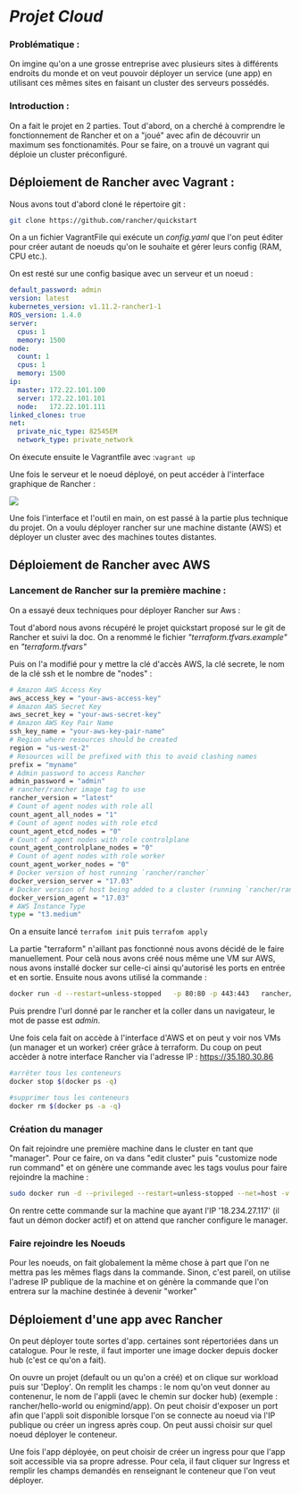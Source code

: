# ***Projet Cloud***

### Problématique : 
On imgine qu'on a une grosse entreprise avec plusieurs sites à différents endroits du monde et on veut pouvoir déployer un service (une app) en utilisant ces mêmes sites en faisant un cluster des serveurs possédés.

### Introduction :

On a fait le projet en 2 parties. Tout d'abord, on a cherché à comprendre le fonctionnement de Rancher et on a "joué" avec afin de découvrir un maximum ses fonctionamités. Pour se faire, on a trouvé un vagrant qui déploie un cluster préconfiguré.

## Déploiement de Rancher avec Vagrant :

Nous avons tout d'abord cloné le répertoire git : 
```bash
git clone https://github.com/rancher/quickstart
```
On a un fichier VagrantFile qui exécute un *config.yaml* que l'on peut éditer pour créer autant de noeuds qu'on le souhaite et gérer leurs config (RAM, CPU etc.).

On est resté sur une config basique avec un serveur et un noeud : 
```yaml
default_password: admin
version: latest
kubernetes_version: v1.11.2-rancher1-1
ROS_version: 1.4.0
server:
  cpus: 1
  memory: 1500
node:
  count: 1
  cpus: 1
  memory: 1500
ip:
  master: 172.22.101.100
  server: 172.22.101.101
  node:   172.22.101.111
linked_clones: true
net:
  private_nic_type: 82545EM
  network_type: private_network
```
On éxecute ensuite le Vagrantfile avec :`vagrant up`

Une fois le serveur et le noeud déployé, on peut accéder à l'interface graphique de Rancher : 

![](https://i.imgur.com/bjhELr7.png)

Une fois l'interface et l'outil en main, on est passé à la partie plus technique du projet. On a voulu déployer rancher sur une machine distante (AWS) et déployer un cluster avec des machines toutes distantes.

## Déploiement de Rancher avec AWS

### Lancement de Rancher sur la première machine : 
On a essayé deux techniques pour déployer Rancher sur Aws : 

Tout d'abord nous avons récupéré le projet quickstart proposé sur le git de Rancher et suivi la doc.
On a renommé le fichier  *"terraform.tfvars.example"* en *"terraform.tfvars"*

Puis on l'a modifié pour y mettre la clé d'accès  AWS, la clé secrete, le nom de la clé ssh et le nombre de "nodes" : 
```bash
# Amazon AWS Access Key
aws_access_key = "your-aws-access-key"
# Amazon AWS Secret Key
aws_secret_key = "your-aws-secret-key"
# Amazon AWS Key Pair Name
ssh_key_name = "your-aws-key-pair-name"
# Region where resources should be created
region = "us-west-2"
# Resources will be prefixed with this to avoid clashing names
prefix = "myname"
# Admin password to access Rancher
admin_password = "admin"
# rancher/rancher image tag to use
rancher_version = "latest"
# Count of agent nodes with role all
count_agent_all_nodes = "1"
# Count of agent nodes with role etcd
count_agent_etcd_nodes = "0"
# Count of agent nodes with role controlplane
count_agent_controlplane_nodes = "0"
# Count of agent nodes with role worker
count_agent_worker_nodes = "0"
# Docker version of host running `rancher/rancher`
docker_version_server = "17.03"
# Docker version of host being added to a cluster (running `rancher/rancher-agent`)
docker_version_agent = "17.03"
# AWS Instance Type
type = "t3.medium"

```
On a ensuite lancé `terrafom init`  puis `terrafom apply`

La partie "terraform" n'aillant pas fonctionné nous avons décidé de le faire manuellement. Pour celà nous avons créé nous même une VM sur AWS, nous avons installé docker sur celle-ci ainsi qu'autorisé les ports en entrée et en sortie. Ensuite nous avons utilisé la commande : 
```bash
docker run -d --restart=unless-stopped   -p 80:80 -p 443:443   rancher/rancher:latest
```

Puis prendre l'url donné par le rancher et la coller dans un navigateur, le mot de passe est *admin*.

Une fois cela fait on accède à l'interface d'AWS et on peut y voir nos VMs (un manager et un worker) créer grâce à terraform. Du coup on peut accèder à notre interface Rancher via l'adresse IP : https://35.180.30.86

```bash
#arrêter tous les conteneurs
docker stop $(docker ps -q)

#supprimer tous les conteneurs
docker rm $(docker ps -a -q)
```


### Création du manager
On fait rejoindre une première machine dans le cluster en tant que "manager".
Pour ce faire, on va dans "edit cluster" puis "customize node run command" et on génère une commande avec les tags voulus pour faire rejoindre la machine : 
```bash
sudo docker run -d --privileged --restart=unless-stopped --net=host -v /etc/kubernetes:/etc/kubernetes -v /var/run:/var/run rancher/rancher-agent:v2.1.1 --server https://35.180.30.86 --token 7nkccd4rnwlkwl8bvbsrtzxnt2k8d29q5xjf68j4v9grpzpzwwvn8j --ca-checksum 3b20134607cbfa072d459b28fae387dcf0001ab5dbc551d9d0143cd09291480b --node-name manageryoann --address 18.234.27.117 --etcd --controlplane --worker
```
On rentre cette commande sur la machine que ayant l'IP '18.234.27.117' (il faut un démon docker actif) et on attend que rancher configure le manager.

### Faire rejoindre les Noeuds

Pour les noeuds, on fait globalement la même chose à part que l'on ne mettra pas les mêmes flags dans la commande. Sinon, c'est pareil, on utilise l'adrese IP publique de la machine et on génère la commande que l'on entrera sur la machine destinée à devenir "worker"

## Déploiement d'une app avec Rancher

On peut déployer toute sortes d'app. certaines sont répertoriées dans un catalogue. Pour le reste, il faut importer une image docker depuis docker hub (c'est ce qu'on a fait).

On ouvre un projet (default ou un qu'on a créé) et on clique sur workload puis sur 'Deploy'. On remplit les champs : le nom qu'on veut donner au contenenur, le nom de l'appli (avec le chemin sur docker hub) (exemple : rancher/hello-world ou enigmind/app). On peut choisir d'exposer un port afin que l'appli soit disponible lorsque l'on se connecte au noeud via l'IP publique ou créer un ingress après coup. On peut aussi choisir sur quel noeud déployer le conteneur.

Une fois l'app déployée, on peut choisir de créer un ingress pour que l'app soit accessible via sa propre adresse. Pour cela, il faut cliquer sur Ingress et remplir les champs demandés en renseignant le conteneur que l'on veut déployer.
